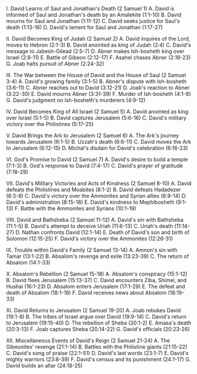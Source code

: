 I. David Learns of Saul and Jonathan's Death (2 Samuel 1)
  A. David is informed of Saul and Jonathan's death by an Amalekite (1:1-10)
  B. David mourns for Saul and Jonathan (1:11-12)
  C. David seeks justice for Saul's death (1:13-16)
  D. David's lament for Saul and Jonathan (1:17-27)

II. David Becomes King of Judah (2 Samuel 2)
  A. David inquires of the Lord, moves to Hebron (2:1-3)
  B. David anointed as king of Judah (2:4)
  C. David's message to Jabesh-Gilead (2:5-7)
  D. Abner makes Ish-bosheth king over Israel (2:8-11)
  E. Battle of Gibeon (2:12-17)
  F. Asahel chases Abner (2:18-23)
  G. Joab halts pursuit of Abner (2:24-32)

III. The War between the House of David and the House of Saul (2 Samuel 3-4)
  A. David's growing family (3:1-5)
  B. Abner's dispute with Ish-bosheth (3:6-11)
  C. Abner reaches out to David (3:12-21)
  D. Joab's reaction to Abner (3:22-30)
  E. David mourns Abner (3:31-39)
  F. Murder of Ish-bosheth (4:1-8)
  G. David's judgment on Ish-bosheth's murderers (4:9-12)

IV. David Becomes King of All Israel (2 Samuel 5)
  A. David anointed as king over Israel (5:1-5)
  B. David captures Jerusalem (5:6-16)
  C. David's military victory over the Philistines (5:17-25)

V. David Brings the Ark to Jerusalem (2 Samuel 6)
  A. The Ark's journey towards Jerusalem (6:1-5)
  B. Uzzah's death (6:6-11)
  C. David moves the Ark to Jerusalem (6:12-15)
  D. Michal's disdain for David's celebration (6:16-23)

VI. God's Promise to David (2 Samuel 7)
  A. David's desire to build a temple (7:1-3)
  B. God's response to David (7:4-17)
  C. David's prayer of gratitude (7:18-29)

VII. David's Military Victories and Acts of Kindness (2 Samuel 8-10)
  A. David defeats the Philistines and Moabites (8:1-2)
  B. David defeats Hadadezer (8:3-8)
  C. David's victory over the Ammonites and Syrian allies (8:9-14)
  D. David's administration (8:15-18)
  E. David's kindness to Mephibosheth (9:1-13)
  F. Battle with the Ammonites and Syrians (10:1-19)

VIII. David and Bathsheba (2 Samuel 11-12)
  A. David's sin with Bathsheba (11:1-5)
  B. David's attempt to deceive Uriah (11:6-13)
  C. Uriah's death (11:14-27)
  D. Nathan confronts David (12:1-14)
  E. Death of David's son and birth of Solomon (12:15-25)
  F. David's victory over the Ammonites (12:26-31)

IX. Trouble within David's Family (2 Samuel 13-14)
  A. Amnon's sin with Tamar (13:1-22)
  B. Absalom's revenge and exile (13:23-39)
  C. The return of Absalom (14:1-33)

X. Absalom's Rebellion (2 Samuel 15-18)
  A. Absalom's conspiracy (15:1-12)
  B. David flees Jerusalem (15:13-37)
  C. David encounters Ziba, Shimei, and Hushai (16:1-23)
  D. Absalom enters Jerusalem (17:1-29)
  E. The defeat and death of Absalom (18:1-18)
  F. David receives news about Absalom (18:19-33)

XI. David Returns to Jerusalem (2 Samuel 19-20)
  A. Joab rebukes David (19:1-8)
  B. The tribes of Israel argue over David (19:9-14)
  C. David's return to Jerusalem (19:15-40)
  D. The rebellion of Sheba (20:1-2)
  E. Amasa's death (20:3-13)
  F. Joab captures Sheba (20:14-22)
  G. David's officials (20:23-26)

XII. Miscellaneous Events of David's Reign (2 Samuel 21-24)
  A. The Gibeonites' revenge (21:1-14)
  B. Battles with the Philistine giants (21:15-22)
  C. David's song of praise (22:1-51)
  D. David's last words (23:1-7)
  E. David's mighty warriors (23:8-39)
  F. David's census and its punishment (24:1-17)
  G. David builds an altar (24:18-25)